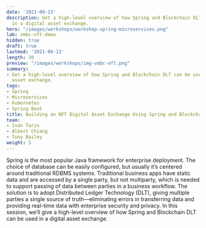 ```yaml
---
date: '2021-09-13'
description: Get a high-level overview of how Spring and Blockchain DLT can be used
  in a digital asset exchange.
hero: "/images/workshops/workshop-spring-microservices.png"
lab: vmbc-nft-demo
hidden: true
draft: true
lastmod: '2021-09-13'
length: 30
preview: "/images/workshops/img-vmbc-nft.png"
summary:
- Get a high-level overview of how Spring and Blockchain DLT can be used in a digital
  asset exchange.
tags:
- Spring
- Microservices
- Kubernetes
- Spring Boot
title: Building an NFT Digital Asset Exchange Using Spring and Blockchain
team:
- Ivan Tarin
- Albert Chiang
- Tony Bailey
weight: 5
---
```


Spring is the most popular Java framework for enterprise deployment. The choice of database can be easily configured, but usually it’s centered around traditional RDBMS systems. Traditional business apps have static data and are accessed by a single party, but not multiparty, which is needed to support passing of data between parties in a business workflow. The solution is to adopt Distributed Ledger Technology (DLT), giving multiple parties a single source of truth—eliminating errors in transferring data and providing real-time data with enterprise security and privacy. In this session, we’ll give a high-level overview of how Spring and Blockchain DLT can be used in a digital asset exchange.